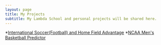 ```yaml
---
layout: page
title: My Projects
subtitle: My Lambda School and personal projects will be shared here.
---
```


*[International Soccer(Football) and Home Field Advantage](https://github.com/Tristan-Brown1096/DS18_Unit_1_Build_Week_Project/blob/master/unit_1_build_week_project.ipynb)
*[NCAA Men's Basketball Predictor](https://ncaambb-predictor.herokuapp.com/)
